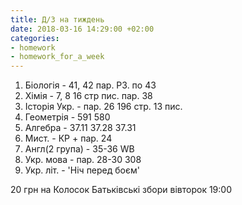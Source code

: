```yaml
---
title: Д/З на тиждень
date: 2018-03-16 14:29:00 +02:00
categories:
- homework
- homework_for_a_week
---
```


1. Біологія - 41, 42 пар. РЗ. по 43
2. Хімія - 7, 8 16 стр пис. пар. 38
3. Історія Укр. - пар. 26 196 стр. 13 пис.
4. Геометрія - 591 580
5. Алгебра - 37.11 37.28 37.31
6. Мист. - КР + пар. 24
7. Англ(2 група) - 35-36 WB
8. Укр. мова - пар. 28-30 308
9. Укр. літ. - 'Ніч перед боєм'

20 грн на Колосок
Батьківські збори вівторок 19:00